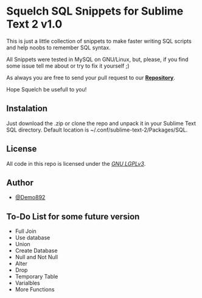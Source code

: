 Squelch SQL Snippets for Sublime Text 2 v1.0
=============================================

This is just a little collection of snippets to make faster writing SQL scripts and help noobs to remember SQL syntax. 

All Snippets were tested in MySQL on GNU/Linux, but, please, if you find some issue tell me about or try to fix it yourself ;)

As always you are free to send your pull request to our **[Repository](https://github.com/twissell-/squelch.git)**.

Hope Squelch be usefull to you! 

Instalation
-----------

Just download the .zip or clone the repo and unpack it in your Sublime Text SQL directory. Default location is ~/.conf/sublime-text-2/Packages/SQL.

License
-------

All code in this repo is licensed under the *[GNU LGPLv3](http://www.gnu.org/licenses/lgpl.html)*.

Author
------

*	[@Demo892](twitter.com/Demo892)					

To-Do List for some future version
----------------------------------

-	Full Join
-	Use database
-	Union
-	Create Database
-	Null and Not Null
-	Alter
-	Drop
-	Temporary Table
-	Varialbles
-	More Functions
